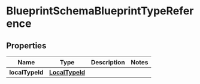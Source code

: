 

# BlueprintSchemaBlueprintTypeReference


## Properties

| Name | Type | Description | Notes |
|------------ | ------------- | ------------- | -------------|
|**localTypeId** | [**LocalTypeId**](LocalTypeId.md) |  |  |



